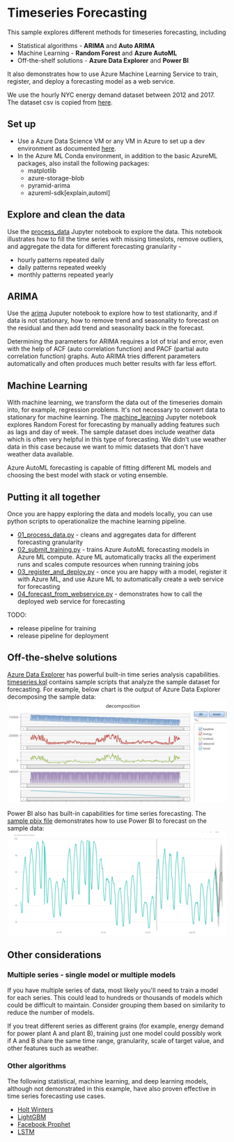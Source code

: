 # Timeseries Forecasting
This sample explores different methods for timeseries forecasting, including
* Statistical algorithms - __ARIMA__ and __Auto ARIMA__ 
* Machine Learning - __Random Forest__ and __Azure AutoML__
* Off-the-shelf solutions - __Azure Data Explorer__ and __Power BI__  

It also demonstrates how to use Azure Machine Learning Service to train, register, and deploy a forecasting model as a web service. 

We use the hourly NYC energy demand dataset between 2012 and 2017. The dataset csv is copied from [here](https://github.com/Azure/MachineLearningNotebooks/tree/master/how-to-use-azureml/automated-machine-learning/forecasting-energy-demand). 

## Set up
* Use a Azure Data Science VM or any VM in Azure to set up a dev environment as documented [here](https://docs.microsoft.com/en-us/azure/machine-learning/service/how-to-configure-environment). 
* In the Azure ML Conda environment, in addition to the basic AzureML packages, also install the following packages:
  * matplotlib
  * azure-storage-blob
  * pyramid-arima
  * azureml-sdk[explain,automl]

## Explore and clean the data
Use the [process_data](notebooks/process_data.ipynb) Jupyter notebook to explore the data. This notebook illustrates how to fill the time series with missing timeslots, remove outliers, and aggregate the data for different forecasting granularity -
* hourly patterns repeated daily
* daily patterns repeated weekly
* monthly patterns repeated yearly 

## ARIMA
Use the [arima](notebooks/arima.ipynb) Juputer notebook to explore how to test stationarity, and if data is not stationary, how to remove trend and seasonality to forecast on the residual and then add trend and seasonality back in the forecast. 

Determining the parameters for ARIMA requires a lot of trial and error, even with the help of ACF (auto correlation function) and PACF (partial auto correlation function) graphs. Auto ARIMA tries different parameters automatically and often produces much better results with far less effort.

## Machine Learning
With machine learning, we transform the data out of the timeseries domain into, for example, regression problems. It's not necessary to convert data to stationary for machine learning. The [machine_learning](notebooks/machine_learning.ipynb) Jupyter notebook explores Random Forest for forecasting by manually adding features such as lags and day of week. The sample dataset does include weather data which is often very helpful in this type of forecasting. We didn't use weather data in this case because we want to mimic datasets that don't have weather data available.

Azure AutoML forecasting is capable of fitting different ML models and choosing the best model with stack or voting ensemble.  

## Putting it all together
Once you are happy exploring the data and models locally, you can use python scripts to operationalize the machine learning pipeline. 
* [01_process_data.py](01_process_data.py) - cleans and aggregates data for different forecasting granularity
* [02_submit_training.py](02_submit_training.py) - trains Azure AutoML forecasting models in Azure ML compute. Azure ML automatically tracks all the experiment runs and scales compute resources when running training jobs 
* [03_register_and_deploy.py](03_register_and_deploy.py) - once you are happy with a model, register it with Azure ML, and use Azure ML to automatically create a web service for forecasting
* [04_forecast_from_webservice.py](04_forecast_from_webservice.py) - demonstrates how to call the deployed web service for forecasting

TODO:
* release pipeline for training
* release pipeline for deployment 

## Off-the-shelve solutions
[Azure Data Explorer](https://docs.microsoft.com/en-us/azure/data-explorer/time-series-analysis) has powerful built-in time series analysis capabilities. [timeseries.kql](AzureDataExplorer/timeseries.kql) contains sample scripts that analyze the sample dataset for forecasting. For example, below chart is the output of Azure Data Explorer decomposing the sample data:
![Alt text](/AzureDataExplorer/decomposition.png?raw=true "Azure Data Explorer decomposition") 

Power BI also has built-in capabilities for time series forecasting. The [sample pbix file](PowerBI/nyc_forecast_daily.pbix) demonstrates how to use Power BI to forecast on the sample data:
![Alt text](/PowerBI/forecasting.png?raw=true "Power BI forecasting")

## Other considerations
### Multiple series - single model or multiple models
If you have multiple series of data, most likely you'll need to train a model for each series. This could lead to hundreds or thousands of models which could be difficult to maintain.  Consider grouping them based on similarity to reduce the number of models.

If you treat different series as different grains (for example, energy demand for power plant A and plant B), training just one model could possibly work if A and B share the same time range, granularity, scale of target value, and other features such as weather.

### Other algorithms 
The following statistical, machine learning, and deep learning models, although not demonstrated in this example, have also proven effective in time series forecasting use cases.
* [Holt Winters](https://otexts.com/fpp2/holt-winters.html)
* [LightGBM](https://lightgbm.readthedocs.io/en/latest/)
* [Facebook Prophet](https://facebook.github.io/prophet/)
* [LSTM](https://en.wikipedia.org/wiki/Long_short-term_memory)
